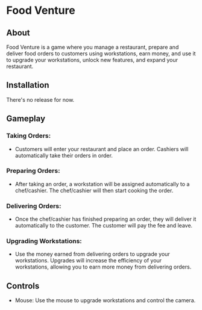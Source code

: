 # Food Venture
## About
Food Venture is a game where you manage a restaurant, prepare and deliver food orders to customers using workstations, earn money, and use it to upgrade your workstations, unlock new features, and expand your restaurant.

## Installation
There's no release for now.

## Gameplay
### Taking Orders:
- Customers will enter your restaurant and place an order. Cashiers will automatically take their orders in order.

### Preparing Orders:
- After taking an order, a workstation will be assigned automatically to a chef/cashier. The chef/cashier will then start cooking the order.

### Delivering Orders:
- Once the chef/cashier has finished preparing an order, they will deliver it automatically to the customer. The customer will pay the fee and leave. 

### Upgrading Workstations:
- Use the money earned from delivering orders to upgrade your workstations. Upgrades will increase the efficiency of your workstations, allowing you to earn more money from delivering orders.

## Controls
- Mouse: Use the mouse to upgrade workstations and control the camera.